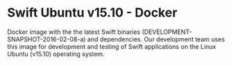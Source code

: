 # Swift Ubuntu v15.10 - Docker
Docker image with the the latest Swift binaries (DEVELOPMENT-SNAPSHOT-2016-02-08-a)
and dependencies. Our development team uses this image for development
and testing of Swift applications on the Linux Ubuntu (v15.10) operating system.
